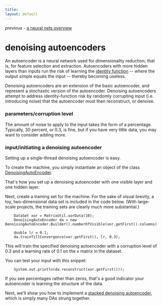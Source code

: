 ```yaml
---
title: 
layout: default
---
```


*previous* - [a neural nets overview](../index.html)
# denoising autoencoders

An autoencoder is a neural network used for dimensionality reduction; that is, for feature selection and extraction. Autoencoders with more hidden layers than inputs run the risk of learning the [identity function](https://en.wikipedia.org/wiki/Identity_function) -- where the output simple equals the input -- thereby becoming useless. 

Denoising autoencoders are an extension of the basic autoencoder, and represent a stochastic version of the autoencoder. Denoising autoencoders attempt to address identity-function risk by randomly corrupting input (i.e. introducing noise) that the autoencoder must then reconstruct, or denoise. 

### parameters/corruption level 

The amount of noise to apply to the input takes the form of a percentage. Typically, 30 percent, or 0.3, is fine, but if you have very little data, you may want to consider adding more.

### input/initiating a denoising autoencoder

Setting up a single-thread denoising autoencoder is easy. 

To create the machine, you simply instantiate an object of the class [DenoisingAutoEncoder](../doc/org/deeplearning4j/da/DenoisingAutoEncoder.html).

<script src="http://gist-it.appspot.com/https://github.com/agibsonccc/java-deeplearning/blob/master/deeplearning4j-examples/src/main/java/org/deeplearning4j/example/mnist/DenoisingAutoEncoderMnistExample.java?slice=18:22"></script>

That's how you set up a denoising autoencoder with one visible layer and one hidden layer.

Next, create a training set for the machine. For the sake of visual brevity, a toy, two-dimensional data set is included in the code below. (With large-scale projects, the training sets are clearly much more substantial.)

		DataSet xor = MatrixUtil.xorData(10);
		DenoisingAutoEncoder da = new DenoisingAutoEncoder.Builder().numberOfVisible(xor.getFirst().columns).numHidden(2).build();
        
        double lr = 0.1;
	    da.trainTillConvergence(xor.getFirst(), lr, 0.3); 

This will train the specified denoising autoencoder with a corruption level of 0.3 and a learning rate of 0.1 on the x matrix in the dataset.

You can test your input with this snippet:

        System.out.println(da.reconstruct(xor.getFirst()));

If you see percentages rather than zeros, that's a good indicator your autoencoder is learning the structure of the data.

Next, we'll show you how to implement a [stacked denoising autoencoder](../stackeddenoisingautoencoder.html), which is simply many DAs strung together.
